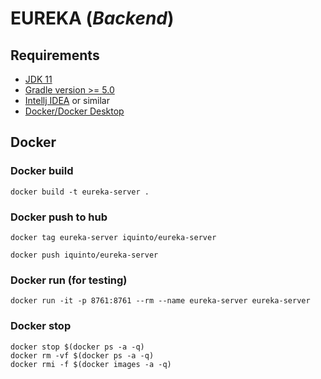 # EUREKA (<i>Backend</i>)


## Requirements
* [JDK 11](https://www.oracle.com/es/java/technologies/javase/jdk11-archive-downloads.html)
* [Gradle version >= 5.0](https://docs.gradle.org/current/userguide/compatibility.html)
* [Intellj IDEA](https://www.jetbrains.com/idea/) or similar
* [Docker/Docker Desktop](https://www.docker.com/)


## Docker
### Docker build 
```
docker build -t eureka-server .
```

### Docker push to  hub 
```
docker tag eureka-server iquinto/eureka-server
```

```
docker push iquinto/eureka-server
```

### Docker run (for testing)
```
docker run -it -p 8761:8761 --rm --name eureka-server eureka-server
```


### Docker stop
```
docker stop $(docker ps -a -q)
docker rm -vf $(docker ps -a -q)
docker rmi -f $(docker images -a -q) 

```

